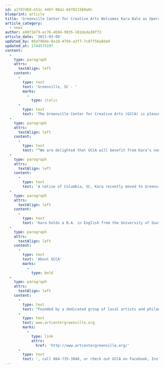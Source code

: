 ```yaml
---
id: a1f87d69-e51c-446f-98a1-047821560a0c
blueprint: article
title: 'Greenville Center for Creative Arts Welcomes Kara Bale as Operations Manager'
article_category:
  - news
author: e00f3479-ec76-4b94-9035-181deda30ff3
article_date: '2021-03-08'
updated_by: 05d798de-8a18-4794-a3f7-7c07f56a8da9
updated_at: 1744575197
content:
  -
    type: paragraph
    attrs:
      textAlign: left
    content:
      -
        type: text
        text: 'Greenville, SC - '
        marks:
          -
            type: italic
      -
        type: text
        text: 'The Greenville Center for Creative Arts (GCCA) is pleased to announce the appointment of Kara Bale as Operations Manager. Kara is a non-profit administrative professional with more than 15 years of experience in operational support and organizational communications. During her career, she has worked with a variety of organizations, always with the goal of supporting mission-driven enterprises that benefit people, the community, and the planet.'
  -
    type: paragraph
    attrs:
      textAlign: left
    content:
      -
        type: text
        text: "“We are delighted that GCCA will benefit from Kara’s non-profit and operational experience, as well as her commitment to making an impact in the community,” says Kim Fabian, Executive Director of the Greenville Center for Creative Arts. “In this critical time for our growth, her skills will help us take our facility and outreach to the next level so all members of our community feel welcome and have a great experience when they engage with GCCA.”\_\_\_"
  -
    type: paragraph
    attrs:
      textAlign: left
    content:
      -
        type: text
        text: 'A native of Columbia, SC, Kara recently moved to Greenville after a long stay in Charleston, where she was Administrative and Communications Manager for the Avian Conservation Center, or Center for Birds of Prey. During her time at Birds of Prey, she helped the organization grow extensively by expanding communications and fundraising events, while also improving internal processes and increasing operational efficiencies. Kara excels at stewardship and has demonstrated acumen in logistics and coordination, an important set of skills that will support GCCA’s continued growth.'
  -
    type: paragraph
    attrs:
      textAlign: left
    content:
      -
        type: text
        text: 'Kara holds a B.A. in English from the University of South Carolina and received her M.B.A. from the University of Denver. A long-time proponent of the creative arts, when not in the outdoors with her two adopted pups, Loca and Zee, Kara enjoys painting, writing, and listening to music.'
  -
    type: paragraph
    attrs:
      textAlign: left
    content:
      -
        type: text
        text: 'About GCCA'
        marks:
          -
            type: bold
  -
    type: paragraph
    attrs:
      textAlign: left
    content:
      -
        type: text
        text: "Founded by a dedicated group of local artists and philanthropists, Greenville Center for Creative Arts opened in May 2015 as a community hub for the visual arts. A 501(c)(3) non-profit organization, its mission is to enrich the cultural fabric of the community through visual arts promotion, education, and inspiration. GCCA provides art education to more than 900 people each year, showcases local artists, and nurtures appreciation and enjoyment in the visual arts. Located in the historic Brandon Mill in the Village of West Greenville, GCCA houses 15 artists' studios, an emerging artists’ fellowship, free exhibitions and community programs, and classes for all ages. For more information, visit "
      -
        type: text
        text: www.artcentergreenville.org
        marks:
          -
            type: link
            attrs:
              href: 'http://www.artcentergreenville.org/'
      -
        type: text
        text: ', call 864-735-3948, or check out GCCA on Facebook, Instagram, and YouTube.'
---
```

